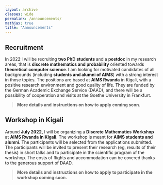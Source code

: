 ```yaml
---
layout: archive
classes: wide
permalink: /announcements/
mathjax: true
title: "Announcements"
---
```


## Recruitment

In 2022 I will be recruiting **two PhD students** and a **postdoc** in my research areas, that is **discrete mathematics and probability** oriented towards **theoretical computer science**. I am looking for motivated candidates of all backgrounds (including **students and alumni of AIMS**) with a strong interest in those topics. The positions are based at **AIMS Rwanda** in Kigali, with a positive research environment and good quality of life. They are funded by the German Academic Exchange Service (DAAD), and there will be a possibility of cooperation and visits at the Goethe University in Frankfurt.


> **More details and instructions on how to apply coming soon.**


## Workshop in Kigali

Around **July 2022**, I will be organizing a **Discrete Mathematics Workshop** at **AIMS Rwanda in Kigali**.
The workshop is meant for **AIMS students and alumni**. The participants will be selected
from the applications submitted.
The participants will be invited
to present their research (eg, results of their thesis) in short talks and to participate
in the scientific program of the workshop. The costs of flights and accommodation can
be covered thanks to the generous support of DAAD.


> **More details and instructions on how to apply to participate in the workshop coming soon.**
